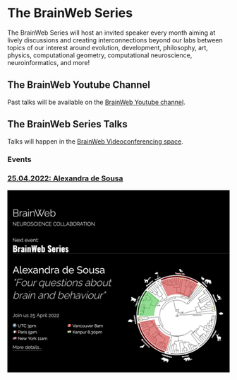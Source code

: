 # The BrainWeb Series

The BrainWeb Series will host an invited speaker every month aiming at lively discussions and creating interconnections beyond our labs between topics of our interest around evolution, development, philosophy, art, physics, computational geometry, computational neuroscience, neuroinformatics, and more!

## The BrainWeb Youtube Channel

Past talks will be available on the [BrainWeb Youtube channel](https://www.youtube.com/channel/UCcu7c8bn6mU1YtwnRK7gQwQ).


## The BrainWeb Series Talks

Talks will happen in the [BrainWeb Videoconferencing space](https://brain-web.github.io/videoconference).

### Events
### [**25.04.2022: Alexandra de Sousa**](https://brain-web.github.io/#events)

![AlexandraDeSousa](images/BrainWebSeries_1_AlexandraDeSousa.png)

<!-- <img src="./images/BrainWebSeries_1_AlexandraDeSousa.png" style="max-width:500px;"></img> -->


